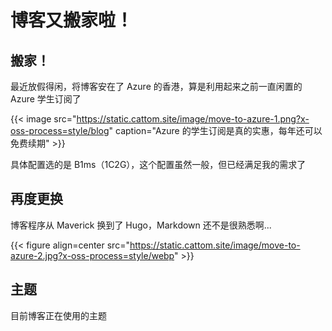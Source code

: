 # 博客又搬家啦！


## 搬家！
最近放假得闲，将博客安在了 Azure 的香港，算是利用起来之前一直闲置的 Azure 学生订阅了

{{< image src="https://static.cattom.site/image/move-to-azure-1.png?x-oss-process=style/blog" caption="Azure 的学生订阅是真的实惠，每年还可以免费续期" >}}


具体配置选的是 B1ms（1C2G），这个配置虽然一般，但已经满足我的需求了

## 再度更换
博客程序从 Maverick 换到了 Hugo，Markdown 还不是很熟悉啊...

{{< figure align=center src="https://static.cattom.site/image/move-to-azure-2.jpg?x-oss-process=style/webp" >}}

## 主题
目前博客正在使用的主题

<div class="github-card" data-github="HEIGE-PCloud/DoIt" data-width="400" data-height="180" data-theme="default"></div>
<script src="//cdn.jsdelivr.net/github-cards/latest/widget.js"></script>
